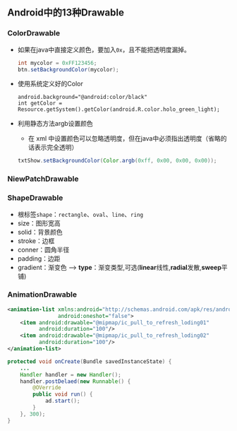 ## Android中的13种Drawable

### ColorDrawable

- 如果在java中直接定义颜色，要加入`0x`，且不能把透明度漏掉。

  ```java
  int mycolor = 0xFF123456;
  btn.setBackgroundColor(mycolor);
  ```

- 使用系统定义好的Color

  ```
  android.background="@android:color/black"
  int getColor = Resource.getSystem().getColor(android.R.color.holo_green_light);
  ```

- 利用静态方法argb设置颜色

  - 在 xml 中设置颜色可以忽略透明度，但在java中必须指出透明度（省略的话表示完全透明）

  ```java
  txtShow.setBackgroundColor(Color.argb(0xff, 0x00, 0x00, 0x00));
  ```

### NiewPatchDrawable

### ShapeDrawable

- 根标签`shape`：`rectangle`、`oval`、`line`、`ring`
- size：图形宽高
- solid：背景颜色
- stroke：边框
- conner：圆角半径
- padding：边距
- gradient：渐变色 --> **type**：渐变类型,可选(**linear**线性,**radial**发散,**sweep**平铺)

### AnimationDrawable

```xml
<animation-list xmlns:android="http://schemas.android.com/apk/res/android"
                android:oneshot="false">
	<item android:drawable="@mipmap/ic_pull_to_refresh_loding01"
          android:duration="100"/>
    <item android:drawable="@mipmap/ic_pull_to_refresh_loding02"
          android:duration="100"/>
</animation-list>
```

```java
protected void onCreate(Bundle savedInstanceState) {
    ...
    Handler handler = new Handler();
    handler.postDelaed(new Runnable() {
        @OVerride
        public void run() {
            ad.start();
        }
    }, 300);
}
```

